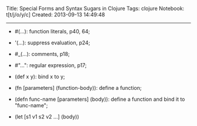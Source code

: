 Title: Special Forms and Syntax Sugars in Clojure
Tags: clojure
Notebook: t[t/j/o/y/c]
Created: 2013-09-13 14:49:48

------

* #(...): function literals, p40, 64;

 

* '(...): suppress evaluation, p24;

 

* #_(...): comments, p18;

 

* #"...": regular expression, p17;

 

* (def x y): bind x to y;

 

* (fn [parameters] (function-body)): define a function;

 

* (defn func-name [parameters] (body)): define a function and bind it to "func-name";

 

* (let [s1 v1 s2 v2 ...] (body))